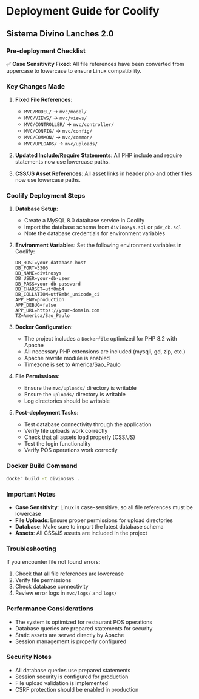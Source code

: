 # Deployment Guide for Coolify

## Sistema Divino Lanches 2.0

### Pre-deployment Checklist

✅ **Case Sensitivity Fixed**: All file references have been converted from uppercase to lowercase to ensure Linux compatibility.

### Key Changes Made

1. **Fixed File References**: 
   - `MVC/MODEL/` → `mvc/model/`
   - `MVC/VIEWS/` → `mvc/views/`
   - `MVC/CONTROLLER/` → `mvc/controller/`
   - `MVC/CONFIG/` → `mvc/config/`
   - `MVC/COMMON/` → `mvc/common/`
   - `MVC/UPLOADS/` → `mvc/uploads/`

2. **Updated Include/Require Statements**: All PHP include and require statements now use lowercase paths.

3. **CSS/JS Asset References**: All asset links in header.php and other files now use lowercase paths.

### Coolify Deployment Steps

1. **Database Setup**:
   - Create a MySQL 8.0 database service in Coolify
   - Import the database schema from `divinosys.sql` or `pdv_db.sql`
   - Note the database credentials for environment variables

2. **Environment Variables**:
   Set the following environment variables in Coolify:
   ```
   DB_HOST=your-database-host
   DB_PORT=3306
   DB_NAME=divinosys
   DB_USER=your-db-user
   DB_PASS=your-db-password
   DB_CHARSET=utf8mb4
   DB_COLLATION=utf8mb4_unicode_ci
   APP_ENV=production
   APP_DEBUG=false
   APP_URL=https://your-domain.com
   TZ=America/Sao_Paulo
   ```

3. **Docker Configuration**:
   - The project includes a `Dockerfile` optimized for PHP 8.2 with Apache
   - All necessary PHP extensions are included (mysqli, gd, zip, etc.)
   - Apache rewrite module is enabled
   - Timezone is set to America/Sao_Paulo

4. **File Permissions**:
   - Ensure the `mvc/uploads/` directory is writable
   - Ensure the `uploads/` directory is writable
   - Log directories should be writable

5. **Post-deployment Tasks**:
   - Test database connectivity through the application
   - Verify file uploads work correctly
   - Check that all assets load properly (CSS/JS)
   - Test the login functionality
   - Verify POS operations work correctly

### Docker Build Command
```bash
docker build -t divinosys .
```

### Important Notes

- **Case Sensitivity**: Linux is case-sensitive, so all file references must be lowercase
- **File Uploads**: Ensure proper permissions for upload directories
- **Database**: Make sure to import the latest database schema
- **Assets**: All CSS/JS assets are included in the project

### Troubleshooting

If you encounter file not found errors:
1. Check that all file references are lowercase
2. Verify file permissions
3. Check database connectivity
4. Review error logs in `mvc/logs/` and `logs/`

### Performance Considerations

- The system is optimized for restaurant POS operations
- Database queries are prepared statements for security
- Static assets are served directly by Apache
- Session management is properly configured

### Security Notes

- All database queries use prepared statements
- Session security is configured for production
- File upload validation is implemented
- CSRF protection should be enabled in production
